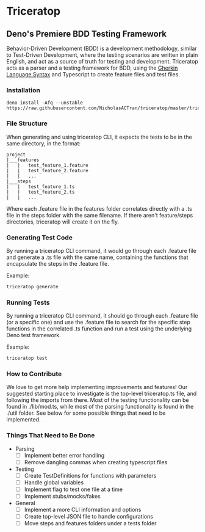 # Triceratop
## Deno's Premiere BDD Testing Framework

Behavior-Driven Development (BDD) is a development methodology, similar to Test-Driven Development, where the testing scenarios are written in plain English, and act as a source of truth for testing and development. Triceratop acts as a parser and a testing framework for BDD, using the [Gherkin Language Syntax](https://cucumber.io/docs/gherkin/reference/) and Typescript to create feature files and test files.

### Installation
```
deno install -Afq --unstable https://raw.githubusercontent.com/NicholasACTran/triceratop/master/triceratop.ts
```

### File Structure

When generating and using triceratop CLI, it expects the tests to be in the same directory, in the format:

```
project
|___features
|   |   test_feature_1.feature
|   |   test_feature_2.feature
|   |   ...
|___steps
|   |   test_feature_1.ts
|   |   test_feature_2.ts
|   |   ...
```

Where each .feature file in the features folder correlates directly with a .ts file in the steps folder with the same filename. If there aren't feature/steps directories, triceratop will create it on the fly.

### Generating Test Code

By running a triceratop CLI command, it would go through each .feature file and generate a .ts file with the same name, containing the functions that encapsulate the steps in the .feature file.

Example:
```bash
triceratop generate
```

### Running Tests

By running a triceratop CLI command, it should go through each .feature file (or a specific one) and use the .feature file to search for the specific step functions in the correlated .ts function and run a test using the underlying Deno test framework.

Example:
```bash
triceratop test
```

### How to Contribute

We love to get more help implementing improvements and features! Our suggested starting place to investigate is the top-level triceratop.ts file, and following the imports from there. Most of the testing functionality can be found in ./lib/mod.ts, while most of the parsing functionality is found in the ./util folder. See below for some possible things that need to be implemented.

### Things That Need to Be Done

- Parsing
  - [ ] Implement better error handling
  - [ ] Remove dangling commas when creating typescript files
- Testing
  - [ ] Create TestDefinitions for functions with parameters
  - [ ] Handle global variables
  - [ ] Implement flag to test one file at a time
  - [ ] Implement stubs/mocks/fakes
- General
  - [ ] Implement a more CLI information and options
  - [ ] Create top-level JSON file to handle configurations
  - [ ] Move steps and features folders under a tests folder
